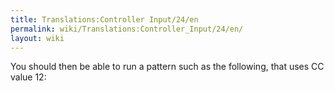 ```yaml
---
title: Translations:Controller Input/24/en
permalink: wiki/Translations:Controller_Input/24/en/
layout: wiki
---
```


You should then be able to run a pattern such as the following, that
uses CC value 12:
